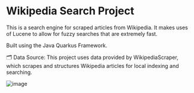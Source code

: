 # Wikipedia Search Project

This is a search engine for scraped articles from Wikipedia. It makes uses of Lucene to allow for fuzzy searches that are extremely fast.

Built using the Java Quarkus Framework.

🗂️ Data Source: This project uses data provided by WikipediaScraper, which scrapes and structures Wikipedia articles for local indexing and searching.

![image](https://github.com/user-attachments/assets/df46d7fa-f930-4627-95f9-7626ce8b1434)
